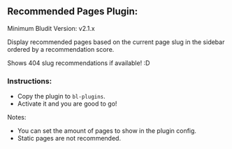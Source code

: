 ## Recommended Pages Plugin:

Minimum Bludit Version: v2.1.x

Display recommended pages based on the current page slug in the sidebar ordered by a recommendation score.

Shows 404 slug recommendations if available! :D


### Instructions:
* Copy the plugin to `bl-plugins`.
* Activate it and you are good to go!

Notes: 
* You can set the amount of pages to show in the plugin config.
* Static pages are not recommended.
